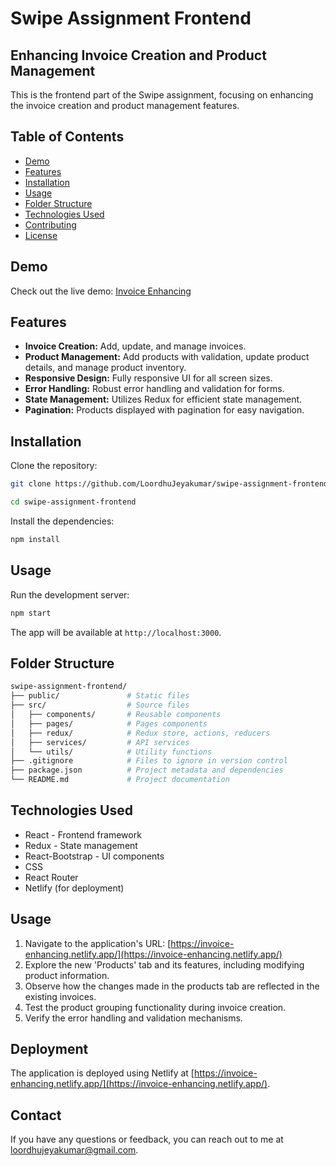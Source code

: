 # Swipe Assignment Frontend
## Enhancing Invoice Creation and Product Management

This is the frontend part of the Swipe assignment, focusing on enhancing the invoice creation and product management features.

## Table of Contents
- [Demo](#demo)
- [Features](#features)
- [Installation](#installation)
- [Usage](#usage)
- [Folder Structure](#folder-structure)
- [Technologies Used](#technologies-used)
- [Contributing](#contributing)
- [License](#license)

## Demo
Check out the live demo: [Invoice Enhancing](https://invoice-enhancing.netlify.app/)

## Features
- **Invoice Creation:** Add, update, and manage invoices.
- **Product Management:** Add products with validation, update product details, and manage product inventory.
- **Responsive Design:** Fully responsive UI for all screen sizes.
- **Error Handling:** Robust error handling and validation for forms.
- **State Management:** Utilizes Redux for efficient state management.
- **Pagination:** Products displayed with pagination for easy navigation.


## Installation
Clone the repository:
```bash
git clone https://github.com/LoordhuJeyakumar/swipe-assignment-frontend.git

cd swipe-assignment-frontend
```
Install the dependencies:
```bash
npm install
```

## Usage
Run the development server:
```bash
npm start
```
The app will be available at `http://localhost:3000`.

## Folder Structure
```bash
swipe-assignment-frontend/
├── public/               # Static files
├── src/                  # Source files
│   ├── components/       # Reusable components
│   ├── pages/            # Pages components
│   ├── redux/            # Redux store, actions, reducers
│   ├── services/         # API services
│   └── utils/            # Utility functions
├── .gitignore            # Files to ignore in version control
├── package.json          # Project metadata and dependencies
└── README.md             # Project documentation

```

## Technologies Used
- React - Frontend framework
- Redux - State management
- React-Bootstrap - UI components
- CSS
- React Router
- Netlify (for deployment)

## Usage
1. Navigate to the application's URL: [https://invoice-enhancing.netlify.app/](https://invoice-enhancing.netlify.app/)
2. Explore the new 'Products' tab and its features, including modifying product information.
3. Observe how the changes made in the products tab are reflected in the existing invoices.
4. Test the product grouping functionality during invoice creation.
5. Verify the error handling and validation mechanisms.


## Deployment
The application is deployed using Netlify at [https://invoice-enhancing.netlify.app/](https://invoice-enhancing.netlify.app/).


## Contact
If you have any questions or feedback, you can reach out to me at [loordhujeyakumar@gmail.com](mailto:loordhujeyakumar@gmail.com).